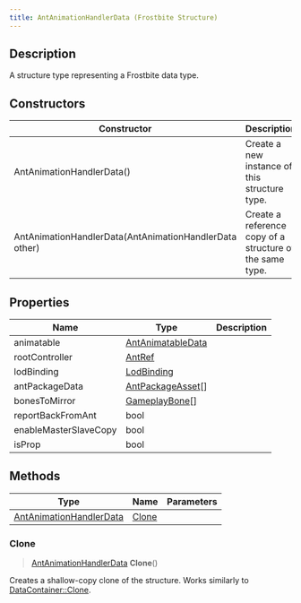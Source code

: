 ```yaml
---
title: AntAnimationHandlerData (Frostbite Structure)
---
```

## Description

A structure type representing a Frostbite data type.

## Constructors

| Constructor                                            | Description                                              |
| ------------------------------------------------------ | -------------------------------------------------------- |
| AntAnimationHandlerData()                              | Create a new instance of this structure type.            |
| AntAnimationHandlerData(AntAnimationHandlerData other) | Create a reference copy of a structure of the same type. |

## Properties

| Name                  | Type                                   | Description |
| --------------------- | -------------------------------------- | ----------- |
| animatable            | [AntAnimatableData](AntAnimatableData) |             |
| rootController        | [AntRef](AntRef)                       |             |
| lodBinding            | [LodBinding](LodBinding)               |             |
| antPackageData        | [AntPackageAsset](AntPackageAsset)\[\] |             |
| bonesToMirror         | [GameplayBone](GameplayBone)\[\]       |             |
| reportBackFromAnt     | bool                                   |             |
| enableMasterSlaveCopy | bool                                   |             |
| isProp                | bool                                   |             |

## Methods

| Type                                               | Name            | Parameters |
| -------------------------------------------------- | --------------- | ---------- |
| [AntAnimationHandlerData](AntAnimationHandlerData) | [Clone](#clone) |            |

### Clone

> [AntAnimationHandlerData](AntAnimationHandlerData) **Clone**()

Creates a shallow-copy clone of the structure. Works similarly to [DataContainer::Clone](/vext/ref/cls/shr/datacontainer#clone).

